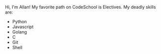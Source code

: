 Hi, I'm Allan!
My favorite path on CodeSchool is Electives.
My deadly skills are:
 * Python
 * Javascript
 * Golang
 * C
 * Git
 * Shell
